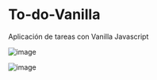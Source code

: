# To-do-Vanilla
Aplicación de tareas con Vanilla Javascript

![image](https://user-images.githubusercontent.com/85906040/173486557-441fc6e2-86aa-4810-ae6f-ddb4cfa141a2.png)


![image](https://user-images.githubusercontent.com/85906040/173486623-f864f4d5-8b1b-486c-9550-f62540b3d1c7.png)
